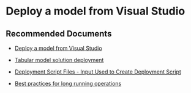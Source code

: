  <properties
    pageTitle="deploy model"
    description="deploy model"
    service="Microsoft.AnalysisServices"
    resource="Microsoft.AnalysisServices/servers"
    authors="pjfreitas"
    ms.author="pfreitas"
    displayOrder="80"
    selfHelpType="generic"
    supportTopicIds="32675687"
    productPesIds="16157"
    cloudEnvironments="public, MoonCake, fairfax, usnat, ussec"
    articleId="bdc40ec8-9f10-0111-70d1-691a17de43ef"
    ownershipId="AzureData_AnalysisServices"
/>

# Deploy a model from Visual Studio

## **Recommended Documents**

* [Deploy a model from Visual Studio](https://docs.microsoft.com/azure/analysis-services/analysis-services-deploy)

* [Tabular model solution deployment](https://docs.microsoft.com/sql/analysis-services/tabular-models/tabular-model-solution-deployment-ssas-tabular?view=sql-server-2017)

* [Deployment Script Files - Input Used to Create Deployment Script](https://docs.microsoft.com/sql/analysis-services/multidimensional-models/deployment-script-files-input-used-to-create-deployment-script?view=sql-server-2017)

* [Best practices for long running operations](https://docs.microsoft.com/azure/analysis-services/analysis-services-long-operations)
